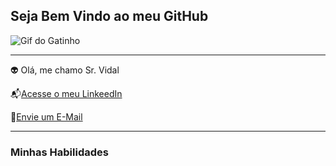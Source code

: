 ## Seja Bem Vindo ao meu GitHub

![Gif do Gatinho](https://pa1.aminoapps.com/6461/bce4acd5b7e15ca478b7b08b65e3f9815b57a68f_00.gif)

---------

👽 Olá, me chamo Sr. Vidal

📬[Acesse o meu LinkeedIn](https://www.linkedin.com/in/denis-vidal-6a8311230/)

📨[Envie um E-Mail](crfdenis0606@hotmail.com)

---------

### Minhas Habilidades



